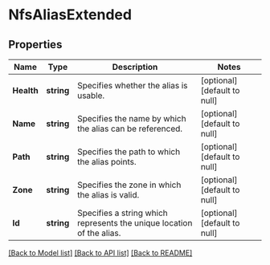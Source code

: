 # NfsAliasExtended

## Properties
Name | Type | Description | Notes
------------ | ------------- | ------------- | -------------
**Health** | **string** | Specifies whether the alias is usable. | [optional] [default to null]
**Name** | **string** | Specifies the name by which the alias can be referenced. | [optional] [default to null]
**Path** | **string** | Specifies the path to which the alias points. | [optional] [default to null]
**Zone** | **string** | Specifies the zone in which the alias is valid. | [optional] [default to null]
**Id** | **string** | Specifies a string which represents the unique location of the alias. | [optional] [default to null]

[[Back to Model list]](../README.md#documentation-for-models) [[Back to API list]](../README.md#documentation-for-api-endpoints) [[Back to README]](../README.md)


